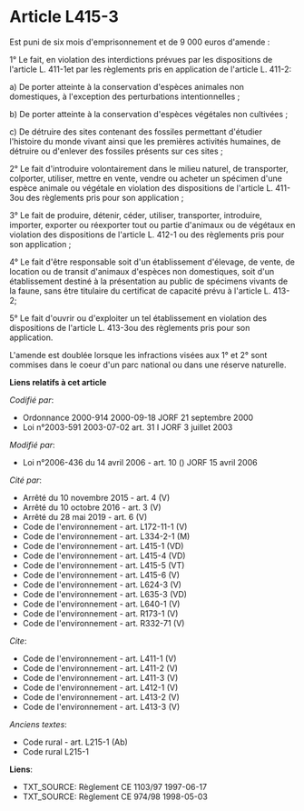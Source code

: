 # Article L415-3

Est puni de six mois d'emprisonnement et de 9 000 euros d'amende : 

1° Le fait, en violation des interdictions prévues par les dispositions de l'article L. 411-1et par les règlements pris en
application de l'article L. 411-2: 

a) De porter atteinte à la conservation d'espèces animales non domestiques, à l'exception des perturbations
intentionnelles ; 

b) De porter atteinte à la conservation d'espèces végétales non cultivées ; 

c) De détruire des sites contenant des fossiles permettant d'étudier l'histoire du monde vivant ainsi que les premières
activités humaines, de détruire ou d'enlever des fossiles présents sur ces sites ; 

2° Le fait d'introduire volontairement dans le milieu naturel, de transporter, colporter, utiliser, mettre en vente, vendre
ou acheter un spécimen d'une espèce animale ou végétale en violation des dispositions de l'article L. 411-3ou des règlements
pris pour son application ; 

3° Le fait de produire, détenir, céder, utiliser, transporter, introduire, importer, exporter ou réexporter tout ou partie
d'animaux ou de végétaux en violation des dispositions de l'article L. 412-1 ou des règlements pris pour son application ; 

4° Le fait d'être responsable soit d'un établissement d'élevage, de vente, de location ou de transit d'animaux d'espèces non
domestiques, soit d'un établissement destiné à la présentation au public de spécimens vivants de la faune, sans être
titulaire du certificat de capacité prévu à l'article L. 413-2; 

5° Le fait d'ouvrir ou d'exploiter un tel établissement en violation des dispositions de l'article L. 413-3ou des règlements
pris pour son application.

L'amende est doublée lorsque les infractions visées aux 1° et 2° sont commises dans le coeur d'un parc national ou dans une
réserve naturelle.

**Liens relatifs à cet article**

_Codifié par_:

  - Ordonnance 2000-914 2000-09-18 JORF 21 septembre 2000
  - Loi n°2003-591 2003-07-02 art. 31 I JORF 3 juillet 2003

_Modifié par_:

  - Loi n°2006-436 du 14 avril 2006 - art. 10 () JORF 15 avril 2006

_Cité par_:

  - Arrêté du 10 novembre 2015 - art. 4 (V)
  - Arrêté du 10 octobre 2016 - art. 3 (V)
  - Arrêté du 28 mai 2019 - art. 6 (V)
  - Code de l'environnement - art. L172-11-1 (V)
  - Code de l'environnement - art. L334-2-1 (M)
  - Code de l'environnement - art. L415-1 (VD)
  - Code de l'environnement - art. L415-4 (VD)
  - Code de l'environnement - art. L415-5 (VT)
  - Code de l'environnement - art. L415-6 (V)
  - Code de l'environnement - art. L624-3 (V)
  - Code de l'environnement - art. L635-3 (VD)
  - Code de l'environnement - art. L640-1 (V)
  - Code de l'environnement - art. R173-1 (V)
  - Code de l'environnement - art. R332-71 (V)

_Cite_:

  - Code de l'environnement - art. L411-1 (V)
  - Code de l'environnement - art. L411-2 (V)
  - Code de l'environnement - art. L411-3 (V)
  - Code de l'environnement - art. L412-1 (V)
  - Code de l'environnement - art. L413-2 (V)
  - Code de l'environnement - art. L413-3 (V)

_Anciens textes_:

  - Code rural - art. L215-1 (Ab)
  - Code rural L215-1

**Liens**:

  - TXT_SOURCE: Règlement CE 1103/97 1997-06-17
  - TXT_SOURCE: Règlement CE 974/98 1998-05-03
